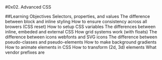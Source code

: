#0x02. Advanced CSS 

##Learning Objectives
    Selectors, properties, and values
    The difference between block and inline styling
    How to ensure consistency across all browers (CSS reset)
    How to setup CSS variables
    The differences between inline, embeded and external CSS
    How grid systems work (with floats)
    The difference between icons webfonts and SVG icons
    The difference between pseudo-classes and pseudo-elements
    How to make background gradients
    How to animate elements in CSS
    How to transform (2d, 3d) elements
    What vendor prefixes are

